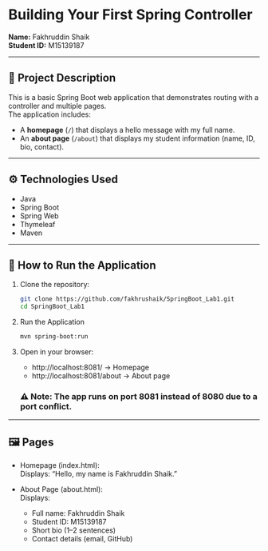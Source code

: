 # Building Your First Spring Controller

**Name:** Fakhruddin Shaik  
**Student ID:** M15139187  

---

## 📌 Project Description
This is a basic Spring Boot web application that demonstrates routing with a controller and multiple pages.  
The application includes:
- A **homepage** (`/`) that displays a hello message with my full name.  
- An **about page** (`/about`) that displays my student information (name, ID, bio, contact).  

---

## ⚙️ Technologies Used
- Java  
- Spring Boot  
- Spring Web  
- Thymeleaf  
- Maven  

---

## 🚀 How to Run the Application

1. Clone the repository:
   ```bash
   git clone https://github.com/fakhrushaik/SpringBoot_Lab1.git
   cd SpringBoot_Lab1 
   ```
    
2. Run the Application 
   ```bash
   mvn spring-boot:run
   ```

3. Open in your browser: 
   * http://localhost:8081/ → Homepage
   * http://localhost:8081/about → About page
   ### ⚠️ Note: The app runs on port 8081 instead of 8080 due to a port conflict. 

--- 

## 🖼️ Pages

- Homepage (index.html):  
  Displays: “Hello, my name is Fakhruddin Shaik.”

- About Page (about.html):  
  Displays:
   * Full name: Fakhruddin Shaik 
   * Student ID: M15139187 
   * Short bio (1–2 sentences) 
   * Contact details (email, GitHub)